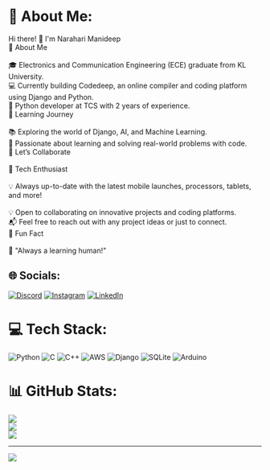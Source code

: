# 💫 About Me:
Hi there! 👋 I'm Narahari Manideep<br>🌟 About Me<br><br>🎓 Electronics and Communication Engineering (ECE) graduate from KL University.<br>💻 Currently building Codedeep, an online compiler and coding platform using Django and Python.<br>🐍 Python developer at TCS with 2 years of experience.<br>🌱 Learning Journey<br><br>📚 Exploring the world of Django, AI, and Machine Learning.<br>🌟 Passionate about learning and solving real-world problems with code.<br>🤝 Let’s Collaborate<br><br>📱 Tech Enthusiast<br><br>💡 Always up-to-date with the latest mobile launches, processors, tablets, and more!<br><br>💡 Open to collaborating on innovative projects and coding platforms.<br>📬 Feel free to reach out with any project ideas or just to connect.<br>🎉 Fun Fact<br><br>🚀 "Always a learning human!"


## 🌐 Socials:
[![Discord](https://img.shields.io/badge/Discord-%237289DA.svg?logo=discord&logoColor=white)](https://discord.gg/www.linkedin.com/in/narahari-manideep-b643841a4) [![Instagram](https://img.shields.io/badge/Instagram-%23E4405F.svg?logo=Instagram&logoColor=white)](https://instagram.com/naraharimanideep) [![LinkedIn](https://img.shields.io/badge/LinkedIn-%230077B5.svg?logo=linkedin&logoColor=white)](https://linkedin.com/in/www.linkedin.com/in/narahari-manideep-b643841a4) 

# 💻 Tech Stack:
![Python](https://img.shields.io/badge/python-3670A0?style=for-the-badge&logo=python&logoColor=ffdd54) ![C](https://img.shields.io/badge/c-%2300599C.svg?style=for-the-badge&logo=c&logoColor=white) ![C++](https://img.shields.io/badge/c++-%2300599C.svg?style=for-the-badge&logo=c%2B%2B&logoColor=white) ![AWS](https://img.shields.io/badge/AWS-%23FF9900.svg?style=for-the-badge&logo=amazon-aws&logoColor=white) ![Django](https://img.shields.io/badge/django-%23092E20.svg?style=for-the-badge&logo=django&logoColor=white) ![SQLite](https://img.shields.io/badge/sqlite-%2307405e.svg?style=for-the-badge&logo=sqlite&logoColor=white) ![Arduino](https://img.shields.io/badge/-Arduino-00979D?style=for-the-badge&logo=Arduino&logoColor=white)
# 📊 GitHub Stats:
![](https://github-readme-stats.vercel.app/api?username=manideep0812&theme=dark&hide_border=false&include_all_commits=false&count_private=false)<br/>
![](https://github-readme-streak-stats.herokuapp.com/?user=manideep0812&theme=dark&hide_border=false)<br/>
![](https://github-readme-stats.vercel.app/api/top-langs/?username=manideep0812&theme=dark&hide_border=false&include_all_commits=false&count_private=false&layout=compact)

---
[![](https://visitcount.itsvg.in/api?id=manideep0812&icon=0&color=0)](https://visitcount.itsvg.in)

<!-- Proudly created with GPRM ( https://gprm.itsvg.in ) -->
